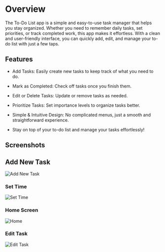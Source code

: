 # Overview

The To-Do List app is a simple and easy-to-use task manager that helps you stay organized. Whether you need to remember daily tasks, set priorities, or track completed work, this app makes it effortless. With a clean and user-friendly interface, you can quickly add, edit, and manage your to-do list with just a few taps.

## Features

* Add Tasks: Easily create new tasks to keep track of what you need to do.

* Mark as Completed: Check off tasks once you finish them.

* Edit or Delete Tasks: Update or remove tasks as needed.

* Prioritize Tasks: Set importance levels to organize tasks better.

* Simple & Intuitive Design: No complicated menus, just a smooth and straightforward experience.

* Stay on top of your to-do list and manage your tasks effortlessly!

## Screenshots

## Add New Task
![Add New Task](https://github.com/Adarshakarki/Todolist/blob/master/images/Screenshot_20250213-151630_To%20Do%20List.png)

### Set Time
![Set Time](https://github.com/Adarshakarki/Todolist/blob/master/images/Screenshot_20250213-151620_To%20Do%20List.png)

### Home Screen
![Home](https://github.com/Adarshakarki/Todolist/blob/master/images/Screenshot_20250214-093750_To%20Do%20List.png)

### Edit Task
![Edit Task](https://github.com/Adarshakarki/Todolist/blob/master/images/Screenshot_20250214-093811_To%20Do%20List.png)

